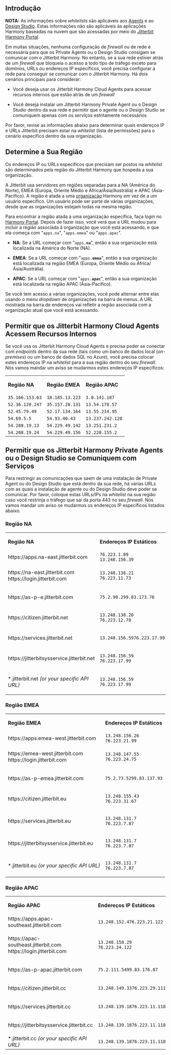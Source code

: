 [//]: # (Informações Sobre *Whitelists*)
[//]: # (This is a translation of Version 39, published on August 31, 2021.)

## Introdução

<div
class="confluence-information-macro confluence-information-macro-information conf-macro output-block"
hasbody="true" macro-name="info">

<span
class="aui-icon aui-icon-small aui-iconfont-info confluence-information-macro-icon">
</span>

<div class="confluence-information-macro-body">

**NOTA:** As informações sobre *whitelists* são aplicáveis aos
[Agents](https://success.jitterbit.com/display/DOC/Agent?showLanguage=pt_BR) e ao [Design Studio](https://success.jitterbit.com/display/DOC/Design+Studio?showLanguage=pt_BR). Estas informações não são
aplicáveis às aplicações Harmony baseadas na nuvem que são acessadas por
meio do [Jitterbit Harmony Portal](https://success.jitterbit.com/display/DOC/Jitterbit+Harmony+Portal?showLanguage=pt_BR).

</div>

</div>

Em muitas situações, nenhuma configuração de *firewall* ou de rede é
necessária para que os Private Agents ou o Design Studio consigam se
comunicar com o Jitterbit Harmony. No entanto, se a sua rede estiver
atrás de um *firewall* que bloqueia o acesso a todo tipo de tráfego
exceto para domínios, URLs ou endereços IP específicos, você precisa
configurar a rede para conseguir se comunicar com o Jitterbit Harmony.
Há dois cenários principais para considerar:

-   Você deseja usar os Jitterbit Harmony Cloud Agents para acessar
    recursos internos que estão atrás de um *firewall*

-   Você deseja instalar um Jitterbit Harmony Private Agent ou o Design
    Studio dentro da sua rede e permitir que o agente ou o Design
    Studio se comuniquem apenas com os serviços estritamente
    necessários

Por favor, revise as informações abaixo para determinar quais endereços
IP e URLs Jitterbit precisam estar na *whitelist* (lista de permissões)
para o cenário específico dentro da sua organização.


## Determine a Sua Região

Os endereços IP ou URLs específicos que precisam ser postos na
*whitelist* são determinados pela região do Jitterbit Harmony que
hospeda a sua organização.

A Jitterbit usa servidores em regiões separadas para a NA (América do
Norte), EMEA (Europa, Oriente Médio e África/Ásia/Austrália) e APAC
(Ásia-Pacífico). A região é atada a uma [organização](https://success.jitterbit.com/display/DOC/Organizations?showLanguage=pt_BR) Harmony em
vez de a um usuário específico. Um usuário pode ser parte de várias
organizações, desde que as organizações estejam todas na mesma região.

Para encontrar a região atada a uma organização específica, faça *login*
no <a href="https://login.jitterbit.com/" class="external-link"
rel="nofollow">Harmony Portal</a>. Depois de fazer isso, você verá que a URL
mudou para incluir a região associada à organização que você está
acessando, e que ela começa com "`apps.na`", "`apps.emea`" ou "`apps.apac`".

-   **NA**: Se a URL começar com "`apps.`**`na`**", então a sua organização
    está localizada na América do Norte (NA).

-   **EMEA**: Se a URL começar com "`apps.`**`emea`**", então a sua
    organização está localizada na região EMEA (Europa, Oriente Médio
    ou África/Ásia/Austrália).

-   **APAC**: Se a URL começar com "`apps.`**`apac`**", então a sua
    organização está localizada na região APAC (Ásia-Pacífico).

Se você tem acesso a várias organizações, você pode alternar entre elas
usando o menu *dropdown* de organizações na barra de menus. A URL
mostrada na barra de endereços vai refletir a região associada com a
organização atual que você está acessando.


## Permitir que os Jitterbit Harmony Cloud Agents Acessem Recursos Internos

Se você usa os Jitterbit Harmony Cloud Agents e precisa poder se
conectar com *endpoints* dentro da sua rede (tais como um banco de dados
local (*on-premises*) ou um banco de dados SQL no Azure), você precisa
colocar estes endereços IP na *whitelist* para a sua região dentro do
seu *firewall*. Nós vamos mandar um aviso se mudarmos estes endereços IP
específicos:

<div class="table-wrap">

<table class="wrapped confluenceTable">
<tbody>
<tr class="odd">
<td class="highlight-grey confluenceTd"
data-highlight-colour="grey"><p><strong>Região NA</strong></p></td>
<td class="highlight-grey confluenceTd"
data-highlight-colour="grey"><p><strong>Região EMEA</strong></p></td>
<td class="highlight-grey confluenceTd"
data-highlight-colour="grey"><p><strong>Região APAC</strong></p></td>
</tr>
<tr>
<td class="confluenceTd"><code>35.166.153.63</code><br />
<td class="confluenceTd"><code>18.185.13.223</code><br />
<td class="confluenceTd"><code>3.0.141.187</code><br />
</tr>
<tr>
<td class="confluenceTd"><code>52.36.120.247</code><br />
<td class="confluenceTd"><code>35.157.28.131</code><br />
<td class="confluenceTd"><code>13.54.178.57</code><br />
</tr>
<tr>
<td class="confluenceTd"><code>52.45.79.49</code><br />
<td class="confluenceTd"><code>52.17.134.164</code><br />
<td class="confluenceTd"><code>13.55.214.95</code><br />
</tr>
<tr>
<td class="confluenceTd"><code>54.69.5.5</code><br />
<td class="confluenceTd"><code>54.93.40.43</code><br />
<td class="confluenceTd"><code>13.237.242.120</code><br />
</tr>
<tr>
<td class="confluenceTd"><code>54.208.19.13</code><br />
<td class="confluenceTd"><code>54.229.49.142</code><br />
<td class="confluenceTd"><code>13.251.231.2</code><br />
</tr>
<tr>
<td class="confluenceTd"><code>54.208.19.24</code><br />
<td class="confluenceTd"><code>54.229.49.156</code><br />
<td class="confluenceTd"><code>52.220.155.2</code><br />
</tr>
</tbody>
</table>

</div>


## <span id="WhitelistInformation-static-ips" class="confluence-anchor-link conf-macro output-inline" hasbody="false" macro-name="anchor"> </span>Permitir que os Jitterbit Harmony Private Agents ou o Design Studio se Comuniquem com Serviços

Para restringir as comunicações que saem de uma instalação de Private
Agent ou do Design Studio que está dentro da sua rede, há várias URLs
com as quais a instalação de agente ou do Design Studio deve poder se
comunicar. Por favor, coloque estas URLs/IPs na *whitelist* na sua
região caso você restrinja o tráfego que sai da porta 443 no seu
*firewall*. Nós vamos mandar um aviso se mudarmos os endereços IP
específicos listados abaixo.

### Região NA

<div class="table-wrap">

<table class="wrapped confluenceTable">
<tbody>
<tr class="odd">
<td class="highlight-grey confluenceTd"
data-highlight-colour="grey"><p><strong>Região NA</strong></p></td>
<td class="highlight-grey confluenceTd"
data-highlight-colour="grey"><p><strong>Endereços IP Estáticos</strong></p></td>
</tr>
<tr class="even">
<td class="confluenceTd"><span class="nolink"><span
class="nolink">https://apps.na-east.jitterbit.com</span></span></td>
<td class="confluenceTd"><code>76.223.1.89</code><br />
<code>13.248.156.39</code></td>
</tr>
<tr class="odd">
<td class="confluenceTd"><p><span
class="nolink">https://na-east.jitterbit.com<br />
<span class="nolink">https://login.jitterbit.com</span><br />
</span></p></td>
<td class="confluenceTd"><p><code>13.248.138.21</code><br />
<code>76.223.11.73</code></p></td>
</tr>
<tr class="even">
<td class="confluenceTd"><p><span
class="nolink">https://as-p-e.jitterbit.com</span></p></td>
<td
class="confluenceTd"><p><code>75.2.90.2</code><code>99.83.173.76</code></p></td>
</tr>
<tr class="odd">
<td class="confluenceTd"><p><span
class="nolink">https://citizen.jitterbit.net</span></p></td>
<td class="confluenceTd"><p><code>13.248.138.20</code><br />
<code>76.223.12.78</code></p></td>
</tr>
<tr class="even">
<td class="confluenceTd"><p><span
class="nolink">https://services.jitterbit.net</span></p></td>
<td
class="confluenceTd"><p><code>13.248.156.5976.223.17.99</code></p></td>
</tr>
<tr class="odd">
<td class="confluenceTd"><p><span
class="nolink">https://jitterbitsysservice.jitterbit.net</span></p></td>
<td class="confluenceTd"><p><code>13.248.156.59</code><br />
<code>76.223.17.99</code></p></td>
</tr>
<tr class="even">
<td class="confluenceTd"><p>*.jitterbit.net <em>(or your specific API
URL)</em></p></td>
<td class="confluenceTd"><p><code>13.248.156.59</code><br />
<code>76.223.17.99</code></p></td>
</tr>
</tbody>
</table>

</div>

### Região EMEA

<div class="table-wrap">

<table class="wrapped confluenceTable">
<tbody>
<tr class="odd">
<td class="highlight-grey confluenceTd"
data-highlight-colour="grey"><p><strong>Região EMEA</strong></p></td>
<td class="highlight-grey confluenceTd"
data-highlight-colour="grey"><p><strong>Endereços IP Estáticos</strong></p></td>
</tr>
<tr class="even">
<td class="confluenceTd"><span
class="nolink">https://apps.emea-west.jitterbit.com</span></td>
<td class="confluenceTd"><code>13.248.156.26</code><br />
<code>76.223.21.99</code></td>
</tr>
<tr class="odd">
<td class="confluenceTd"><p><span
class="nolink">https://emea-west.jitterbit.com<br />
<span class="nolink">https://login.jitterbit.com</span><br />
</span></p></td>
<td class="confluenceTd"><p><code>13.248.147.55</code><br />
<code>76.223.24.75</code></p></td>
</tr>
<tr class="even">
<td class="confluenceTd"><p><span
class="nolink">https://as-p-emea.jitterbit.com</span></p></td>
<td class="confluenceTd"><p><code>75.2.73.5299.83.137.93</code></p></td>
</tr>
<tr class="odd">
<td class="confluenceTd"><p><span class="nolink"><span
class="nolink">https://citizen.jitterbit.eu</span></span></p></td>
<td class="confluenceTd"><p><code>13.248.155.43</code><br />
<code>76.223.31.67</code></p></td>
</tr>
<tr class="even">
<td class="confluenceTd"><p><span
class="nolink">https://services.jitterbit.eu</span></p></td>
<td class="confluenceTd"><p><code>13.248.131.7</code><br />
<code>76.223.7.87</code></p></td>
</tr>
<tr class="odd">
<td class="confluenceTd"><p><span
class="nolink">https://jitterbitsysservice.jitterbit.eu</span></p></td>
<td class="confluenceTd"><p><code>13.248.131.7</code><br />
<code>76.223.7.87</code></p></td>
</tr>
<tr class="even">
<td class="confluenceTd">*.jitterbit.eu <em>(or your specific API
URL)</em></td>
<td class="confluenceTd"><p><code>13.248.131.7</code><br />
<code>76.223.7.87</code></p></td>
</tr>
</tbody>
</table>

</div>

### Região APAC

<div class="table-wrap">

<table class="wrapped confluenceTable">
<tbody>
<tr class="odd">
<td class="highlight-grey confluenceTd"
data-highlight-colour="grey"><p><strong>Região APAC</strong></p></td>
<td class="highlight-grey confluenceTd"
data-highlight-colour="grey"><p><strong>Endereços IP Estáticos</strong></p></td>
</tr>
<tr class="even">
<td class="confluenceTd"><span class="nolink"><span
class="nolink">https://apps.apac-southeast.jitterbit.com</span></span></td>
<td class="confluenceTd"><code>13.248.152.476.223.21.122</code></td>
</tr>
<tr class="odd">
<td class="confluenceTd"><p><span class="nolink"><span
class="nolink">https://apac-southeast.jitterbit.com<br />
<span class="nolink">https://login.jitterbit.com</span><br />
</span></span></p></td>
<td class="confluenceTd"><p><code>13.248.158.29</code><br />
<code>76.223.24.122</code></p></td>
</tr>
<tr class="even">
<td class="confluenceTd"><p><span class="nolink"><span
class="nolink">https://as-p-apac.jitterbit.com</span></span></p></td>
<td
class="confluenceTd"><p><code>75.2.111.5499.83.176.87</code></p></td>
</tr>
<tr class="odd">
<td class="confluenceTd"><p><span class="nolink"><span
class="nolink">https://citizen.jitterbit.cc</span></span></p></td>
<td
class="confluenceTd"><p><code>13.248.149.3376.223.29.111</code></p></td>
</tr>
<tr class="even">
<td class="confluenceTd"><p><span class="nolink"><span
class="nolink">https://services.jitterbit.cc</span></span></p></td>
<td
class="confluenceTd"><p><code>13.248.139.1876.223.11.118</code></p></td>
</tr>
<tr class="odd">
<td class="confluenceTd"><p><span class="nolink"><span
class="nolink">https://jitterbitsysservice.jitterbit.cc</span></span></p></td>
<td
class="confluenceTd"><p><code>13.248.139.1876.223.11.118</code></p></td>
</tr>
<tr class="even">
<td class="confluenceTd">*.jitterbit.cc <em>(or your specific API
URL)</em></td>
<td class="confluenceTd"><code>13.248.139.1876.223.11.118</code></td>
</tr>
</tbody>
</table>

</div>
